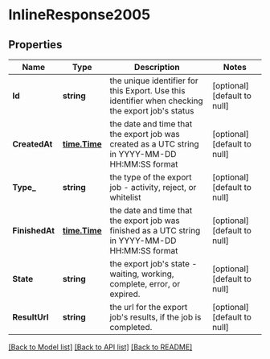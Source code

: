 # InlineResponse2005

## Properties
Name | Type | Description | Notes
------------ | ------------- | ------------- | -------------
**Id** | **string** | the unique identifier for this Export. Use this identifier when checking the export job&#39;s status | [optional] [default to null]
**CreatedAt** | [**time.Time**](time.Time.md) | the date and time that the export job was created as a UTC string in YYYY-MM-DD HH:MM:SS format | [optional] [default to null]
**Type_** | **string** | the type of the export job - activity, reject, or whitelist | [optional] [default to null]
**FinishedAt** | [**time.Time**](time.Time.md) | the date and time that the export job was finished as a UTC string in YYYY-MM-DD HH:MM:SS format | [optional] [default to null]
**State** | **string** | the export job&#39;s state - waiting, working, complete, error, or expired. | [optional] [default to null]
**ResultUrl** | **string** | the url for the export job&#39;s results, if the job is completed. | [optional] [default to null]

[[Back to Model list]](../README.md#documentation-for-models) [[Back to API list]](../README.md#documentation-for-api-endpoints) [[Back to README]](../README.md)


